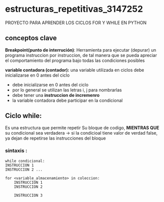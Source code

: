 # estructuras_repetitivas_3147252
PROYECTO PARA APRENDER LOS CICLOS FOR Y WHILE EN PYTHON

## conceptos clave  ##


**Breakpoint(punto de interrución)**: Herramienta
para ejecutar (depurar) un programa 
instruccion por instruccion, de tal manera
que se pueda apreciar el comportamiento
del programa bajo todas las condiciones posibles

**variable contadora (contador):**
una variable utilizada en ciclos
debe inicializarse en 0 antes del ciclo

* debe inicializarse en 0 antes del ciclo
* por lo general se utilizan las letras i, j para nombrarlas
* debe tener una **instruccion de incremenro**
* la variable contadora debe participar en la condicional

## Ciclo while:
Es una estructura que permite repetir 
Su bloque de codigo, **MIENTRAS QUE**
su condicional sea verdadera
-> si la condicioal tiene valor de 
verdad false, ya dejan de repetirse 
las instrucciones del bloque

### sintaxis :

```
while condicional:
INSTRUCCION 1
INSTRUCCION 2 ...
```

```
for <variable_almacenamiento> in coleccion:
    INSTRUCCION 1
    INSTRUCCION 2

    INSTRUCCION 3
```